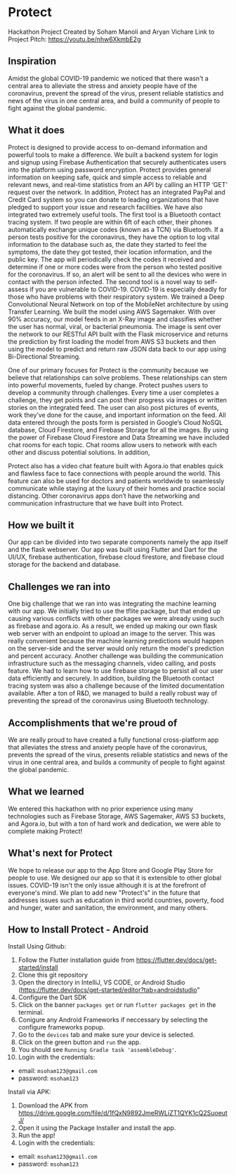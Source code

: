 # Protect

Hackathon Project
Created by Soham Manoli and Aryan Vichare
Link to Project Pitch: https://youtu.be/nhw6XkmbE2g

## Inspiration

Amidst the global COVID-19 pandemic we noticed that there wasn't a central area to alleviate the stress and anxiety people have of the coronavirus, prevent the spread of the virus, present reliable statistics and news of the virus in one central area, and build a community of people to fight against the global pandemic. 

## What it does

Protect is designed to provide access to on-demand information and powerful tools to make a difference. We built a backend system for login and signup using Firebase Authentication that securely authenticates users into the platform using password encryption. Protect provides general information on keeping safe, quick and simple access to reliable and relevant news, and real-time statistics from an API by calling an HTTP ‘GET’ request over the network. In addition, Protect has an integrated PayPal and Credit Card system so you can donate to leading organizations that have pledged to support your issue and research facilities. We have also integrated two extremely useful tools. The first tool is a Bluetooth contact tracing system. If two people are within 6ft of each other, their phones automatically exchange unique codes (known as a TCN) via Bluetooth. If a person tests positive for the coronavirus, they have the option to log vital information to the database such as, the date they started to feel the symptoms, the date they got tested, their location information, and the public key. The app will periodically check the codes it received and determine if one or more codes were from the person who tested positive for the coronavirus. If so, an alert will be sent to all the devices who were in contact with the person infected. The second tool is a novel way to self-assess if you are vulnerable to COVID-19. COVID-19 is especially deadly for those who have problems with their respiratory system. We trained a Deep Convolutional Neural Network on top of the MobileNet architecture by using Transfer Learning. We built the model using AWS Sagemaker. With over 90% accuracy, our model feeds in an X-Ray image and classifies whether the user has normal, viral, or bacterial pneumonia. The image is sent over the network to our RESTful API built with the Flask microservice and returns the prediction by first loading the model from AWS S3 buckets and then using the model to predict and return raw JSON data back to our app using Bi-Directional Streaming. 

One of our primary focuses for Protect is the community because we believe that relationships can solve problems. These relationships can stem into powerful movements, fueled by change. Protect pushes users to develop a community through challenges. Every time a user completes a challenge, they get points and can post their progress via images or written stories on the integrated feed. The user can also post pictures of events, work they’ve done for the cause, and important information on the feed. All data entered through the posts form is persisted in Google’s Cloud NoSQL database, Cloud Firestore, and Firebase Storage for all the images. By using the power of Firebase Cloud Firestore and Data Streaming we have included chat rooms for each topic. Chat rooms allow users to network with each other and discuss potential solutions. In addition, 

Protect also has a video chat feature built with Agora.io that enables quick and flawless face to face connections with people around the world. This feature can also be used for doctors and patients worldwide to seamlessly communicate while staying at the luxury of their homes and practice social distancing. Other coronavirus apps don’t have the networking and communication infrastructure that we have built into Protect.

## How we built it

Our app can be divided into two separate components namely the app itself and the flask webserver. Our app was built using Flutter and Dart for the UI/UX, firebase authentication, firebase cloud firestore, and firebase cloud storage for the backend and database. 

## Challenges we ran into

One big challenge that we ran into was integrating the machine learning with our app. We initially tried to use the tflite package, but that ended up causing various conflicts with other packages we were already using such as firebase and agora.io. As a result, we ended up making our own flask web server with an endpoint to upload an image to the server. This was really convenient because the machine learning predictions would happen on the server-side and the server would only return the model's prediction and percent accuracy. Another challenge was building the communication infrastructure such as the messaging channels, video calling, and posts feature. We had to learn how to use firebase storage to persist all our user data efficiently and securely. In addition, building the Bluetooth contact tracing system was also a challenge because of the limited documentation available. After a ton of R&D, we managed to build a really robust way of preventing the spread of the coronavirus using Bluetooth technology. 

## Accomplishments that we're proud of

We are really proud to have created a fully functional cross-platform app that alleviates the stress and anxiety people have of the coronavirus, prevents the spread of the virus, presents reliable statistics and news of the virus in one central area, and builds a community of people to fight against the global pandemic. 

## What we learned

We entered this hackathon with no prior experience using many technologies such as Firebase Storage, AWS Sagemaker, AWS S3 buckets, and Agora.io, but with a ton of hard work and dedication, we were able to complete making Protect! 

## What's next for Protect

We hope to release our app to the App Store and Google Play Store for people to use. We designed our app so that it is extensible to other global issues. COVID-19 isn't the only issue although it is at the forefront of everyone's mind. We plan to add new "Protect's" in the future that addresses issues such as education in third world countries, poverty, food and hunger, water and sanitation, the environment, and many others.

## How to Install Protect - Android

Install Using Github: 
1. Follow the Flutter installation guide from https://flutter.dev/docs/get-started/install 
2. Clone this git repository
3. Open the directory in IntelliJ, VS CODE, or Android Studio (https://flutter.dev/docs/get-started/editor?tab=androidstudio"
4. Configure the Dart SDK
5. Click on the banner `packages get` or run `flutter packages get` in the terminal.
6. Conigure any Android Frameworks if neccessary by selecting the configure frameworks popup.
7. Go to the `devices` tab and make sure your device is selected.
8. Click on the green button and `run` the app.
9. You should see `Running Gradle task 'assembleDebug'`.
10. Login with the credentials: 
* email: `msoham123@gmail.com`
* password: `msoham123`

Install via APK:
1. Download the APK from https://drive.google.com/file/d/1fQxN9892JmeRWLiZT1QYK1cQ2SuoeutJ/
2. Open it using the Package Installer and install the app.
3. Run the app!
4. Login with the credentials: 
* email: `msoham123@gmail.com`
* password: `msoham123`
